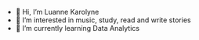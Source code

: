 - 👋 Hi, I’m Luanne Karolyne
- 👀 I’m interested in music, study, read and write stories
- 🌱 I’m currently learning Data Analytics

